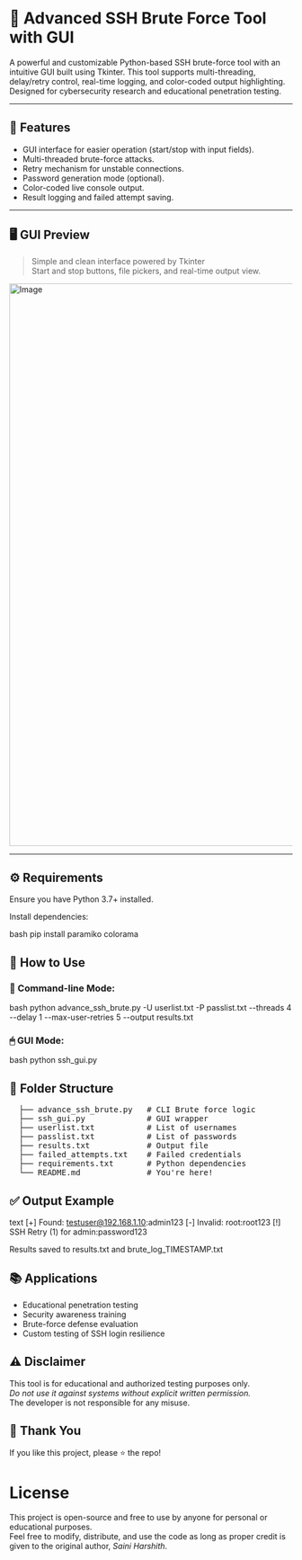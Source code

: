 # 🔐 Advanced SSH Brute Force Tool with GUI

A powerful and customizable Python-based SSH brute-force tool with an intuitive GUI built using Tkinter. This tool supports multi-threading, delay/retry control, real-time logging, and color-coded output highlighting. Designed for cybersecurity research and educational penetration testing.

---

## 📌 Features

- GUI interface for easier operation (start/stop with input fields).
- Multi-threaded brute-force attacks.
- Retry mechanism for unstable connections.
- Password generation mode (optional).
- Color-coded live console output.
- Result logging and failed attempt saving.

---

## 🖥 GUI Preview

> Simple and clean interface powered by Tkinter  
> Start and stop buttons, file pickers, and real-time output view.

<img width="1267" height="1001" alt="Image" src="https://github.com/user-attachments/assets/e0b17b52-7dcb-4b80-a10e-84e63eb6fa79" />

---

## ⚙ Requirements

Ensure you have Python 3.7+ installed.

Install dependencies:

bash
pip install paramiko colorama

## 🚀 How to Use

### 🔧 Command-line Mode:

bash
python advance_ssh_brute.py <target-ip> -U userlist.txt -P passlist.txt --threads 4 --delay 1 --max-user-retries 5 --output results.txt

### 🖱 GUI Mode:

bash
python ssh_gui.py

## 📂 Folder Structure

<pre>
  ├── advance_ssh_brute.py   # CLI Brute force logic 
  ├── ssh_gui.py             # GUI wrapper 
  ├── userlist.txt           # List of usernames 
  ├── passlist.txt           # List of passwords 
  ├── results.txt            # Output file 
  ├── failed_attempts.txt    # Failed credentials 
  ├── requirements.txt       # Python dependencies 
  └── README.md              # You're here!  </pre>


## ✅ Output Example

text
[+] Found: testuser@192.168.1.10:admin123
[-] Invalid: root:root123
[!] SSH Retry (1) for admin:password123

Results saved to results.txt and brute_log_TIMESTAMP.txt


## 📚 Applications

- Educational penetration testing  
- Security awareness training  
- Brute-force defense evaluation  
- Custom testing of SSH login resilience  

## ⚠ Disclaimer

This tool is for educational and authorized testing purposes only.  
*Do not use it against systems without explicit written permission.*  
The developer is not responsible for any misuse.


## 🙏 Thank You

If you like this project, please ⭐ the repo!



# License

This project is open-source and free to use by anyone for personal or educational purposes.  
Feel free to modify, distribute, and use the code as long as proper credit is given to the original author, *Saini Harshith*.
